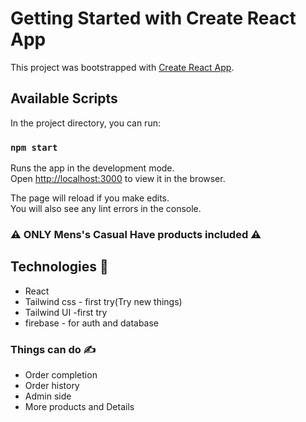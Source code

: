 # Getting Started with Create React App

This project was bootstrapped with [Create React App](https://github.com/facebook/create-react-app).

## Available Scripts

In the project directory, you can run:

### `npm start`

Runs the app in the development mode.\
Open [http://localhost:3000](http://localhost:3000) to view it in the browser.

The page will reload if you make edits.\
You will also see any lint errors in the console.

### :warning: ONLY Mens's Casual Have products included :warning:

## Technologies :muscle:

* React
* Tailwind css - first try(Try new things)
* Tailwind UI -first try
* firebase - for auth and database

### Things can do :writing_hand:

* Order completion
* Order history
* Admin side
* More products and Details
